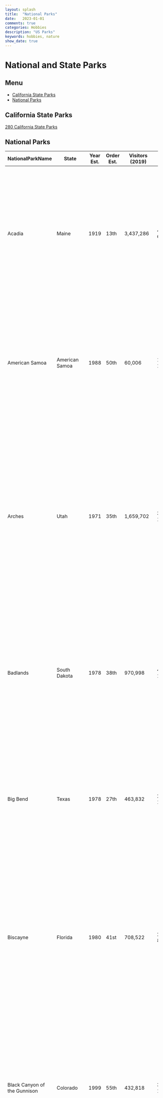 ```yaml
---
layout: splash
title:  "National Parks"
date:   2023-01-01
comments: true
categories: Hobbies
description: "US Parks"
keywords: hobbies, nature
show_date: true
---
```


# National and State Parks

## Menu
- [California State Parks](#californiastateparks)
- [National Parks](#nationalparks)

## California State Parks
[280 California State Parks](https://drive.google.com/file/d/14wrth4pBZKE63y84t5T74jB19BzBGOkW/view?usp=sharing)

## National Parks

|NationalParkName            |State                  |Year Est.|Order Est.|Visitors (2019)|Location        |Latitude   |Longitude   |Square Feet                      |Description                                                                                                                                                                                                                                                                                                                                                                                                                                                                                                     |Visited|
|----------------------------|-----------------------|---------|----------|---------------|----------------|-----------|------------|---------------------------------|----------------------------------------------------------------------------------------------------------------------------------------------------------------------------------------------------------------------------------------------------------------------------------------------------------------------------------------------------------------------------------------------------------------------------------------------------------------------------------------------------------------|-------|
|Acadia                      |Maine                  |1919     |13th      |3,437,286      |44.35°N 68.21°W |44.3876119 |-68.2039123 |47,389.67 acres (191.8 km2)      |Covering most of Mount Desert Island and other coastal islands, Acadia features the tallest mountain on the Atlantic coast, granite peaks, ocean shoreline, woodlands, and lakes. There are freshwater, estuary, forest, and intertidal habitats.[6]                                                                                                                                                                                                                                                            |No     |
|American Samoa              |American Samoa         |1988     |50th      |60,006         |14.25°S 170.68°W|-14.2331268|-169.4760133|9,000.00 acres (36.4 km2)        |The southernmost national park is on three Samoan islands and protects coral reefs, rainforests, volcanic mountains, and white beaches. The area is also home to flying foxes, brown boobies, sea turtles, and 900 species of fish.[7]                                                                                                                                                                                                                                                                          |No     |
|Arches                      |Utah                   |1971     |35th      |1,659,702      |38.68°N 109.57°W|38.5719944 |-109.4735066|76,518.98 acres (309.7 km2)      |This site features more than 2,000 natural sandstone arches, including the Delicate Arch. In a desert climate millions of years of erosion have led to these structures, and the arid ground has life-sustaining soil crust and potholes, natural water-collecting basins. Other geologic formations are stone columns, spires, fins, and towers.[8]                                                                                                                                                            |No     |
|Badlands                    |South Dakota           |1978     |38th      |970,998        |43.75°N 102.50°W|43.7480316 |-102.4983748|242,755.94 acres (982.4 km2)     |The Badlands are a collection of buttes, pinnacles, spires, and grass prairies. It has the world's richest fossil beds from the Oligocene epoch, and there is wildlife including bison, bighorn sheep, black-footed ferrets, and swift foxes.[9]                                                                                                                                                                                                                                                                |No     |
|Big Bend                    |Texas                  |1978     |27th      |463,832        |29.25°N 103.25°W|29.2669239 |-103.2201828|801,163.21 acres (3,242.2 km2)   |Named for the Bend of the Rio Grande along the US–Mexico border, this park includes a part of the Chihuahuan Desert. A wide variety of Cretaceous and Tertiary fossils as well as cultural artifacts of Native Americans exist within its borders.[10]                                                                                                                                                                                                                                                          |No     |
|Biscayne                    |Florida                |1980     |41st      |708,522        |25.65°N 80.08°W |35.746512  |-39.462891  |172,924.07 acres (699.8 km2)     |Located in Biscayne Bay, this park at the north end of the Florida Keys has four interrelated marine ecosystems: mangrove forest, the Bay, the Keys, and coral reefs. Threatened animals include the West Indian Manatee, American crocodile, various sea turtles, and peregrine falcon.[11]                                                                                                                                                                                                                    |No     |
|Black Canyon of the Gunnison|Colorado               |1999     |55th      |432,818        |38.57°N 107.72°W|38.4948194 |-107.71625  |32,950.03 acres (133.3 km2)      |The park protects a quarter of the Gunnison River, which has dark canyon walls from the Precambrian era. The canyon has very steep descents, and it is a site for river rafting and rock climbing. The narrow, steep canyon, made of gneiss and schist, is often in shadow, appearing black.[12]                                                                                                                                                                                                                |No     |
|Bryce Canyon                |Utah                   |1928     |17th      |432,818        |37.57°N 112.18°W|37.6215335 |-112.1549442|35,835.08 acres (145.0 km2)      |Bryce Canyon is a giant natural amphitheatre along the Paunsaugunt Plateau. The unique area has hundreds of tall hoodoos formed by erosion. The region was originally settled by Native Americans and later by Mormon pioneers.[13]                                                                                                                                                                                                                                                                             |No     |
|Canyonlands                 |Utah                   |1964     |31st      |733,996        |38.2°N 109.93°W |38.3337024 |-110.8076084|337,597.83 acres (1,366.2 km2)   |This landscape was eroded into canyons, buttes, and mesas by the Colorado River, Green River, and their tributaries, which divide the park into three districts. There are rock pinnacles and other naturally sculpted rock, as well as artifacts from Ancient Pueblo Peoples.[14]                                                                                                                                                                                                                              |No     |
|Capitol Reef                |Utah                   |1971     |36th      |1,226,519      |38.20°N 111.17°W|37.9430873 |-110.9506636|241,904.26 acres (979.0 km2)     |The park's Waterpocket Fold is a 100-mile (160 km) monocline that shows the Earth's geologic layers. Other natural features are monoliths and sandstone domes and cliffs shaped like the United States Capitol.[15]                                                                                                                                                                                                                                                                                             |No     |
|Carlsbad Caverns            |New Mexico             |1930     |19th      |440,691        |32.17°N 104.44°W|32.3391752 |-104.3791912|46,766.45 acres (189.3 km2)      |Carlsbad Caverns has 117 caves, the longest of which is over 120 miles (190 km) long. The Big Room is almost 4,000 feet (1,200 m) long, and the caves are home to over 400,000 Mexican Free-tailed Bats and sixteen other species. Above ground are the Chihuahuan Desert and Rattlesnake Springs.[16]                                                                                                                                                                                                          |No     |
|Channel Islands             |California             |1980     |40th      |409,630        |34.01°N 119.42°W|33.9948581 |-119.7194377|249,561.00 acres (1,009.9 km2)   |Five of the eight Channel Islands are protected, and half of the park's area is underwater. The islands have a unique Mediterranean ecosystem. They are home to over 2,000 species of land plants and animals, and 145 are unique to them. The islands were originally settled by the Chumash people.[17]                                                                                                                                                                                                       |No     |
|Congaree                    |South Carolina         |2003     |57th      |159,445        |33.78°N 80.78°W |33.8272919 |-80.7436141 |26,545.86 acres (107.4 km2)      |On the Congaree River, this park is the largest portion of old-growth floodplain forest left in North America. Some of the trees are the tallest in the Eastern US, and the Boardwalk Loop is an elevated walkway through the swamp.[18]                                                                                                                                                                                                                                                                        |No     |
|Crater Lake                 |Oregon                 |1902     |5th       |704,512        |42.94°N 122.1°W |42.9445872 |-122.1090039|183,224.05 acres (741.5 km2)     |Crater Lake lies in the caldera of Mount Mazama formed 7,700 years ago after an eruption. It is the deepest lake in the United States and is known for its blue color and water clarity. There are two islands in the lake, and, with no inlets or outlets, all water comes through precipitation.[19]                                                                                                                                                                                                          |Yes    |
|Cuyahoga Valley             |Ohia                   |2000     |56th      |2,237,997      |41.24°N 81.55°W |41.2361578 |-81.55122   |32,860.73 acres (133.0 km2)      |This park along the Cuyahoga River has waterfalls, hills, trails, and displays about early rural living. The Ohio and Erie Canal Towpath Trail follows the Ohio and Erie Canal, where mules towed canal boats. The park has numerous historic homes, bridges, and structures.[20] The park also offers a scenic train ride with various trips available. [21]                                                                                                                                                   |No     |
|Death Valley                |California             |1994     |53rd      |1,740,945      |36.24°N 116.82°W|36.2460841 |-116.8185076|3,372,401.96 acres (13,647.6 km2)|Death Valley is the hottest, lowest, and driest place in the United States. Daytime temperatures have topped 130°F (54°C) and it is home to Badwater Basin, the lowest point in North America. There are canyons, colorful badlands, sand dunes, mountains, and over 1000 species of plants in this graben on a fault line. Further geologic points of interest are salt flats, springs, and buttes.[22]                                                                                                        |No     |
|Denali                      |Alaska                 |1917     |12th      |601,152        |63.33°N 150.50°W|63.7477803 |-150.3064953|4,740,911.72 acres (19,185.8 km2)|Centered around the Mount McKinley, the tallest mountain in North America, Denali is serviced by a single road leading to Wonder Lake. McKinley and other peaks of the Alaska Range are covered with long glaciers and boreal forest. Wildlife includes grizzly bears, Dall sheep, caribou, and gray wolves.[23]                                                                                                                                                                                                |No     |
|Dry Tortugas                |Florida                |1992     |51st      |79,200         |24.63°N 82.87°W |35.746512  |-39.462891  |64,701.22 acres (261.8 km2)      |The Dry Tortugas on the west end of the Florida Keys are the site of Fort Jefferson, the largest masonry structure in the Western Hemisphere. With most of the park being water, it is the home of coral reefs and shipwrecks and is only accessible by plane or boat.[24]                                                                                                                                                                                                                                      |No     |
|Everglades                  |Florida                |1934     |20th      |1,118,300      |25.32°N 80.93°W |25.2866149 |-80.8986502 |1,508,537.90 acres (6,104.8 km2) |The Everglades are the largest subtropical wilderness in the United States. This mangrove ecosystem and marine estuary is home to 36 protected species, including the Florida panther, American crocodile, and West Indian manatee. Some areas have been drained and developed; restoration projects aim to restore the ecology.[25]                                                                                                                                                                            |No     |
|Gates of the Arctic         |Alaska                 |1980     |42nd      |10,518         |67.78°N 153.30°W|65.8443667 |-153.4302993|7,523,897.74 acres (30,448.1 km2)|This northernmost park protects part of the Brooks Range and has no park facilities. The land is home to Alaska natives, who have relied on the land and caribou for 11,000 years.[26]                                                                                                                                                                                                                                                                                                                          |No     |
|Gateway Arch                |Missouri               |2018     |60th      |2,055,309      |                |           |            |                                 |                                                                                                                                                                                                                                                                                                                                                                                                                                                                                                                |No     |
|Glacier                     |Montana                |1910     |8th       |3,049,839      |48.80°N 114.00°W|48.6162807 |-113.8594034|1,013,572.41 acres (4,101.8 km2) |Part of Waterton Glacier International Peace Park, this park has 26 remaining glaciers and 130 named lakes under the tall Rocky Mountain peaks. There are historic hotels and a landmark road in this region of rapidly receding glaciers. These mountains, formed by an overthrust, have the world's best sedimentary fossils from the Proterozoic era.[27]                                                                                                                                                    |No     |
|Glacier Bay                 |Alaska                 |1980     |43rd      |672,087        |58.50°N 137.00°W|58.659708  |-136.573678 |3,224,840.31 acres (13,050.5 km2)|Glacier Bay has numerous tidewater glaciers, mountains, and fjords. The temperate rainforest and the bay are home to grizzly bears, mountain goats, whales, seals, and eagles. When discovered in 1794 by George Vancouver, the entire bay was covered by ice, but the glaciers have receded over 65 miles (105 km).[28]                                                                                                                                                                                        |No     |
|Grand Canyon                |Arizona                |1919     |14th      |5,974,411      |36.06°N 112.14°W|36.0604107 |-112.1411217|1,217,403.32 acres (4,926.7 km2) |The Grand Canyon, carved out by the Colorado River, is 277 miles (446 km) long, up to 1 mile (1.6 km) deep, and up to 15 miles (24 km) wide. Millions of years of exposure has formed colorful layers of the Colorado Plateau in mesas and canyon walls.[29]                                                                                                                                                                                                                                                    |No     |
|Grand Teton                 |Wyoming                |1929     |18th      |3,405,614      |43.73°N 110.80°W|43.7325324 |-110.8059887|309,994.66 acres (1,254.5 km2)   |Grand Teton is the tallest mountain in the Teton Range. The park's Jackson Hole valley and reflective piedmont lakes contrast with the tall mountains, which abruptly rise from the glacial sage-covered valley.[30]                                                                                                                                                                                                                                                                                            |No     |
|Great Basin                 |Nevada                 |1986     |49th      |131,802        |38.98°N 114.30°W|38.9648711 |-114.1914951|77,180.00 acres (312.3 km2)      |Based around Wheeler Peak, the Great Basin has 5,000-year-old bristlecone pines, glacial moraines, and the limestone Lehman Caves. It has some of the country's darkest night skies, and there are animal species including Townsend's big-eared bat, Pronghorn, and Bonneville cutthroat trout.[31]                                                                                                                                                                                                            |No     |
|Great Sand Dunes            |Colorado               |2004     |58th      |527,546        |37.73°N 105.51°W|37.6572135 |-105.5474373|42,983.74 acres (173.9 km2)      |The tallest dunes in North America are up to 750 feet (230 m) tall and neighbor grasslands, shrublands and wetlands. They were formed by sand deposits of the Rio Grande on the San Luis Valley. The park also has alpine lakes, six 13,000-foot mountains, and ancient forests.[32]                                                                                                                                                                                                                            |No     |
|Great Smoky Mountains       |Tennessee              |1934     |21st      |12,547,743     |35.68°N 83.53°W |35.6839416 |-83.5323006 |521,490.13 acres (2,110.4 km2)   |The Great Smoky Mountains, part of the Appalachian Mountains, have a wide range of elevations, making them home to over 400 vertebrate species, 100 tree species, and 5000 plant species. Hiking is the park's main attraction, with over 800 miles (1,300 km) of trails, including 70 miles (110 km) of the Appalachian Trail. Other activities are fishing, horseback riding, and visiting some of nearly 80 historic structures.[33]                                                                         |No     |
|Guadalupe Mountains         |Texas                  |1966     |32nd      |188,833        |31.92°N 104.87°W|31.7786811 |-104.9856176|86,415.97 acres (349.7 km2)      |This park has Guadalupe Peak, the highest point in Texas, the scenic McKittrick Canyon full of Bigtooth Maples, part of the Chihuahuan Desert, and a fossilized reef from the Permian.[34]                                                                                                                                                                                                                                                                                                                      |No     |
|Haleakala                   |Hawaii                 |1961     |29th      |994,394        |20.72°N 156.17°W|20.7278194 |-156.3081217|29,093.67 acres (117.7 km2)      |The Haleakalā volcano on Maui has a very large crater with many cinder cones, Hosmer's Grove of alien trees, and the native Hawaiian Goose. The Kipahulu section has numerous pools with freshwater fish. This National Park has the greatest number of endangered species.[35]                                                                                                                                                                                                                                 |No     |
|Hawaii Volcanoes            |Hawaii                 |1916     |10th      |1,368,376      |19.38°N 155.20°W|19.4095008 |-155.0483131|323,431.38 acres (1,308.9 km2)   |This park on the Big Island protects the Kīlauea and Mauna Loa volcanoes, two of the world's most active. Diverse ecosystems of the park range from those at sea level to 13,000 feet (4,000 m).[36]                                                                                                                                                                                                                                                                                                            |No     |
|Hot Springs                 |Arkansas               |1921     |16th      |1,467,153      |34.51°N 93.05°W |34.5100997 |-93.0500476 |5,549.75 acres (22.5 km2)        |The only National Park in an urban area, this smallest National Park is based around the natural hot springs that have been managed for public use. Bathhouse Row preserves 47 of these with many beneficial minerals.[37]                                                                                                                                                                                                                                                                                      |No     |
|Indiana Dunes               |Indiana                |2019     |61st      |2,134,285      |                |           |            |                                 |                                                                                                                                                                                                                                                                                                                                                                                                                                                                                                                |No     |
|Isle Royale                 |Michigan               |1940     |25th      |26,410         |48.10°N 88.55°W |47.723087  |-86.940716  |571,790.11 acres (2,314.0 km2)   |The largest island in Lake Superior, this park is a site of isolation and wilderness. It has many shipwrecks, waterways, and hiking trails. The park also includes over 400 smaller islands in the waters up to 4.5 miles (7.2 km) from the island. There are only 20 mammal species and it is known for its wolf and moose relationship.[38]                                                                                                                                                                   |No     |
|Joshua Tree                 |California             |1994     |54th      |2,988,547      |33.79°N 115.90°W|33.6608927 |-115.9467997|789,745.47 acres (3,196.0 km2)   |Covering parts of the Colorado and Mojave Deserts and the Little San Bernardino Mountains, this is the home of the Joshua tree. Across great elevation changes are sand dunes, dry lakes, rugged mountains, and granite monoliths.[39]                                                                                                                                                                                                                                                                          |Yes    |
|Katmai                      |Alaska                 |1980     |44th      |84,167         |58.50°N 155.00°W|58.0458356 |-156.5982286|3,674,529.68 acres (14,870.3 km2)|This park on the Alaska Peninsula protects the Valley of Ten Thousand Smokes, an ash flow formed by the 1912 eruption of Novarupta, as well as Mount Katmai. Over 2,000 brown bears come here to catch spawning salmon.[40]                                                                                                                                                                                                                                                                                     |No     |
|Kenai Fjords                |Alaska                 |1980     |45th      |356,601        |59.92°N 149.65°W|60.1696088 |-149.2361887|669,982.99 acres (2,711.3 km2)   |Near Seward on the Kenai Peninsula, this park protects the Harding Icefield and at least 38 glaciers and fjords stemming from it. The only area accessible to the public by road is Exit Glacier, while the rest can only be viewed by boat tours.[41]                                                                                                                                                                                                                                                          |No     |
|Kings Canyon                |California             |1940     |24th      |632,110        |36.80°N 118.55°W|36.7472811 |-119.0925356|461,901.20 acres (1,869.2 km2)   |Home to several Giant sequoia groves and the General Grant Tree, the world's second largest, this park also has part of the Kings River, site of the granite Kings Canyon, and San Joaquin River, as well as the Boyden Cave.[42]                                                                                                                                                                                                                                                                               |No     |
|Kobuk Valley                |Alaska                 |1980     |46th      |15,766         |67.55°N 159.28°W|67.2872981 |-160.0342625|1,750,716.50 acres (7,084.9 km2) |Kobuk Valley has 61 miles (98 km) of the Kobuk River and three regions of sand dunes. Created by glaciers, the Great Kobuk, the Little Kobuk, and the Hunt River Sand Dunes can reach 100 feet (30 m) high and 100 °F (38 °C), and they are the largest dunes in the arctic. Twice a year, half a million caribou migrate through the dunes and across river bluffs that contain ice age fossils.[43]                                                                                                           |No     |
|Lake Clark                  |Alaska                 |1980     |47th      |17,157         |60.97°N 153.42°W|60.59772   |-152.7408824|2,619,733.21 acres (10,601.7 km2)|The region around Lake Clark has four active volcanoes, including Mount Redoubt, rivers, glaciers, and waterfalls. There are temperate rainforests, a tundra plateau, and three mountain ranges.[44]                                                                                                                                                                                                                                                                                                            |No     |
|Lassen Volcanic             |California             |1916     |11th      |517,039        |40.49°N 121.51°W|40.5328759 |-121.8412133|106,372.36 acres (430.5 km2)     |Lassen Peak, the largest plug dome volcano in the world, is joined by all three other types of volcanoes in this park: shield, cinder dome, and composite. Other than the volcano, which last erupted in 1915, the park has hydrothermal areas, including fumaroles, boiling pools, and steaming ground, heated by molten rock under the peak.[45]                                                                                                                                                              |Yes    |
|Mammoth Cave                |Kentucky               |1941     |26th      |551,590        |37.18°N 86.10°W |37.2135982 |-86.1548269 |52,830.19 acres (213.8 km2)      |With 392 miles (631 km) of passageways mapped, Mammoth Cave is by far the world's longest cave system. Cave animals include eight bat species, Kentucky cave shrimp, Northern cavefish, and cave salamanders. Above ground, the park contains Green River (Kentucky), 70 miles of hiking trails, sinkholes, and springs.[46]                                                                                                                                                                                    |No     |
|Mesa Verde                  |Colorado               |1906     |7th       |556,203        |37.18°N 108.49°W|37.1828071 |-108.4922277|52,121.93 acres (210.9 km2)      |This area has over 4,000 archaeological sites of the Ancestral Pueblo, who lived here for 700 years. Cliff dwellings built in the 12th and 13th centuries include Cliff Palace, which has 150 rooms and 23 kivas, and the Balcony House, with passages and tunnels.[47]                                                                                                                                                                                                                                         |No     |
|Mount Rainier               |Washington             |1899     |4th       |1,501,621      |46.85°N 121.75°W|46.8667428 |-121.8040452|235,625.00 acres (953.5 km2)     |Mount Rainier, an active volcano, is the most prominent peak in the Cascades, and it is covered by 26 named glaciers including Carbon Glacier and Emmons Glacier, the largest in the continental United States. The mountain is popular for climbing, and more than half of the park is covered by subalpine and alpine forests. Paradise on the south slope is one of the snowiest places in the world, and the Longmire visitor center is the start of the Wonderland Trail, which encircles the mountain.[48]|No     |
|New River Gorge             |West Virginia          |2020     |63rd      |N/A            |                |           |            |                                 |                                                                                                                                                                                                                                                                                                                                                                                                                                                                                                                |No     |
|North Cascades              |Washington             |1968     |33rd      |38,208         |48.70°N 121.20°W|48.7147254 |-121.1533781|504,780.94 acres (2,042.8 km2)   |This complex includes the two units of the National Park and the Ross Lake and Lake Chelan National Recreation Areas. There are numerous glaciers, and popular hiking and climbing areas are Cascade Pass, Mount Shuksan, Mount Triumph, and Eldorado Peak.[49]                                                                                                                                                                                                                                                 |No     |
|Olympic                     |Washington             |1938     |23rd      |3,245,806      |47.97°N 123.50°W|47.9707283 |-123.5035728|922,650.86 acres (3,733.8 km2)   |Situated on the Olympic Peninsula, this park ranges from Pacific shoreline with tide pools to temperate rainforests to Mount Olympus. The glaciated Olympic Mountains overlook the Hoh Rain Forest and Quinault Rain Forest, the wettest area of the continental United States.[50]                                                                                                                                                                                                                             |No     |
|Petrified Forest            |Arizona                |1962     |30th      |643,588        |35.07°N 109.78°W|35.0199151 |-109.7829791|93,532.57 acres (378.5 km2)      |This portion of the Chinle Formation has a great concentration of 225-million-year-old petrified wood. The surrounding region, the Painted Desert, has eroded red-hued volcanic rock called bentonite. There are also dinosaur fossils and over 350 Native American sites.[51]                                                                                                                                                                                                                                  |No     |
|Pinnacles                   |California             |2013     |59th      |177,224        |36.48°N 121.16°W|36.4808829 |-121.1593104|26,605.73 acres (107.7 km2)      |Known for the namesake eroded leftovers of half of an extinct volcano, it is popular for its rock climbing.[52]                                                                                                                                                                                                                                                                                                                                                                                                 |Yes    |
|Redwood                     |California             |1968     |34th      |504,722        |41.30°N 124.00°W|41.3678119 |-124.0296856|112,512.05 acres (455.3 km2)     |This park and the co-managed state parks protect almost half of all remaining Coastal Redwoods, the tallest trees on Earth. There are three large river systems in this very seismically active area, and the 37 miles (60 km) of protected coastline have tide pools and seastacks. The prairie, estuary, coast, river, and forest ecosystems have varied animal and plant species.[53]                                                                                                                        |Yes    |
|Rocky Mountain              |Colorado               |1915     |9th       |4,670,053      |40.40°N 105.58°W|40.400054  |-105.57937  |265,828.41 acres (1,075.8 km2)   |This section of the Rocky Mountains has ecosystems varying in elevation from the over 150 riparian lakes to Montane and subalpine forests to the alpine tundra. Large wildlife including mule deer, bighorn sheep, black bears, and cougars inhabit these igneous mountains and glacier valleys. The fourteener Longs Peak and Bear Lake are popular destinations.[54]                                                                                                                                          |No     |
|Saguaro                     |Arizona                |1994     |52nd      |1,020,226      |32.25°N 110.50°W|32.0149212 |-110.6645683|91,439.71 acres (370.0 km2)      |Split into the separate Rincon Mountain and Tucson Mountain Districts, the dry Sonoran Desert is still home to much life in six biotic communities. Beyond the namesake Giant Saguaro cacti, there are barrel cacti, cholla cacti, and prickly pears, as well as Lesser Long-nosed Bats, Spotted Owls, and javelinas.[55]                                                                                                                                                                                       |No     |
|Sequoia                     |California             |1890     |2nd       |1,246,053      |36.43°N 118.68°W|36.4495198 |-118.7198004|404,051.17 acres (1,635.1 km2)   |This park protects the Giant Forest, which has the world's largest tree, General Sherman, as well as four of the next nine. It also has over 240 caves, the tallest mountain in the continental U.S., Mount Whitney, and the granite dome Moro Rock.[56]                                                                                                                                                                                                                                                        |No     |
|Shenandoah                  |Virginia               |1935     |22nd      |1,425,507      |38.53°N 78.35°W |38.5314894 |-78.3522476 |199,045.23 acres (805.5 km2)     |Shenandoah's Blue Ridge Mountains are covered by hardwood forests that are home to tens of thousands of animals. The Skyline Drive and Appalachian Trail run the entire length of this narrow park that has more than 500 miles (800 km) of hiking trails along scenic overlooks and waterfalls of the Shenandoah River.[57]                                                                                                                                                                                    |No     |
|Theodore Roosevelt          |North Dakota           |1978     |39th      |691,658        |46.97°N 103.45°W|46.8747588 |-103.2519011|70,446.89 acres (285.1 km2)      |This region that enticed and influenced President Theodore Roosevelt is now a park of three units in the badlands. Besides Roosevelt's historic cabin, there are scenic drives and backcountry hiking opportunities. Wildlife includes American Bison, pronghorns, Bighorn sheep, and wild horses.[58]                                                                                                                                                                                                          |No     |
|Virgin Islands              |US Virgin Islands      |1956     |28th      |133,398        |18.33°N 64.73°W |18.3368114 |-64.7280952 |14,688.87 acres (59.4 km2)       |The island of Saint John has rich human and natural history. There are Taino archaeological sites and ruins of sugar plantations from Columbus's time. Past the pristine beaches are mangroves, seagrass beds, coral reefs and algal plains.[59]                                                                                                                                                                                                                                                                |No     |
|Voyageurs                   |Minnesota              |1971     |37th      |232,974        |48.50°N 92.88°W |48.5494209 |-93.3763619 |218,200.17 acres (883.0 km2)     |This park on four main lakes, a site for canoeing, kayaking, and fishing, has a history of Ojibwe Native Americans, French fur traders called voyageurs, and a gold rush. Formed by glaciers, this region has tall bluffs, rock gardens, islands and bays, and historic buildings.[60]                                                                                                                                                                                                                          |No     |
|White Sands                 |New Mexico             |2019     |62nd      |608,785        |                |           |            |                                 |                                                                                                                                                                                                                                                                                                                                                                                                                                                                                                                |No     |
|Wind Cave                   |South Dakota           |1903     |6th       |615,350        |43.57°N 103.48°W|43.3759472 |-103.4511768|28,295.03 acres (114.5 km2)      |Wind Cave is distinctive for its calcite fin formations called boxwork and needle-like growths called frostwork. The cave, which was discovered by the sound of wind coming from a hole in the ground, is the world's densest cave system. Above ground is a mixed-grass prairie with animals such as bison, black-footed ferrets, and prairie dogs,[61] and Ponderosa pine forests home to cougars and elk.                                                                                                    |No     |
|Wrangell - St. Elias        |Alaska                 |1980     |48th      |74,518         |61.00°N 142.00°W|61.3314317 |-142.939826 |8,323,147.59 acres (33,682.6 km2)|This mountainous land has the convergence of the Alaska, Chugach, and Wrangell-Saint Elias Ranges, which have many of the continent's tallest mountains over 16,000 feet (4,900 m), including Mount Saint Elias. More than 25% of this park of volcanic peaks is covered with glaciers, including the tidewater Hubbard Glacier, piedmont Malaspina Glacier, and valley Nabesna Glacier.[62]                                                                                                                    |No     |
|Yellowstone                 |Wyoming, Montana, Idaho|1872     |1st       |4,020,288      |44.60°N 110.50°W|44.4620852 |-110.6424411|2,219,790.71 acres (8,983.2 km2) |Situated on the Yellowstone Caldera, the first national park in the world has vast geothermal areas such as hot springs and geysers, the best-known being Old Faithful and Grand Prismatic Spring. The yellow-hued Grand Canyon of the Yellowstone River has numerous waterfalls, and four mountain ranges run through the park. There are almost 60 mammal species, including the gray wolf, grizzly bear, lynx, bison, and elk.[63]                                                                           |Yes    |
|Yosemite                    |California             |1890     |3rd       |4,422,861      |37.83°N 119.50°W|37.8276596 |-119.5053357|761,266.19 acres (3,080.7 km2)   |Yosemite has towering cliffs, waterfalls, and sequoias in a diverse area of geology and hydrology. Half Dome and El Capitan rise from the central glacier-formed Yosemite Valley, as does Yosemite Falls, North America's tallest waterfall. Three Giant Sequoia groves and vast wilderness are home to diverse wildlife.[64]                                                                                                                                                                                   |No     |
|Zion                        |Utah                   |1919     |15th      |4,488,268      |37.30°N 113.05°W|37.088313  |-113.2394452|146,597.60 acres (593.3 km2)     |This geologically unique area has colorful sandstone canyons, high plateaus, and rock towers. Natural arches and exposed formations of the Colorado Plateau make up a large wilderness of four ecosystems.[65]                                                                                                                                                                                                                                                                                                  |No     |
